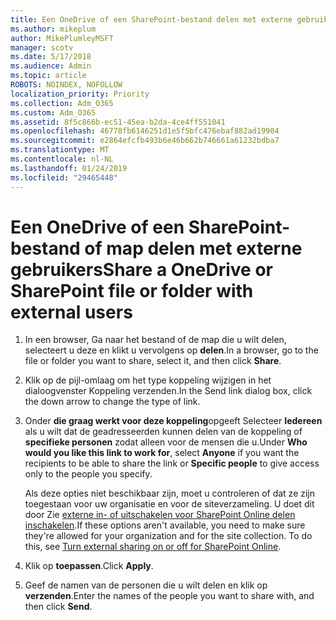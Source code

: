 ```yaml
---
title: Een OneDrive of een SharePoint-bestand delen met externe gebruikers
ms.author: mikeplum
author: MikePlumleyMSFT
manager: scotv
ms.date: 5/17/2018
ms.audience: Admin
ms.topic: article
ROBOTS: NOINDEX, NOFOLLOW
localization_priority: Priority
ms.collection: Adm_O365
ms.custom: Adm_O365
ms.assetid: 8f5c866b-ec51-45ea-b2da-4ce4ff551041
ms.openlocfilehash: 46778fb6146251d1e5f5bfc476ebaf882ad19904
ms.sourcegitcommit: e2864efcfb493b6e46b662b746661a61232bdba7
ms.translationtype: MT
ms.contentlocale: nl-NL
ms.lasthandoff: 01/24/2019
ms.locfileid: "29465448"
---
```

# <a name="share-a-onedrive-or-sharepoint-file-or-folder-with-external-users"></a><span data-ttu-id="6b9a3-102">Een OneDrive of een SharePoint-bestand of map delen met externe gebruikers</span><span class="sxs-lookup"><span data-stu-id="6b9a3-102">Share a OneDrive or SharePoint file or folder with external users</span></span>

1. <span data-ttu-id="6b9a3-103">In een browser, Ga naar het bestand of de map die u wilt delen, selecteert u deze en klikt u vervolgens op **delen**.</span><span class="sxs-lookup"><span data-stu-id="6b9a3-103">In a browser, go to the file or folder you want to share, select it, and then click **Share**.</span></span>
    
2. <span data-ttu-id="6b9a3-104">Klik op de pijl-omlaag om het type koppeling wijzigen in het dialoogvenster Koppeling verzenden.</span><span class="sxs-lookup"><span data-stu-id="6b9a3-104">In the Send link dialog box, click the down arrow to change the type of link.</span></span>
    
3. <span data-ttu-id="6b9a3-105">Onder **die graag werkt voor deze koppeling**opgeeft Selecteer **Iedereen** als u wilt dat de geadresseerden kunnen delen van de koppeling of **specifieke personen** zodat alleen voor de mensen die u.</span><span class="sxs-lookup"><span data-stu-id="6b9a3-105">Under **Who would you like this link to work for**, select **Anyone** if you want the recipients to be able to share the link or **Specific people** to give access only to the people you specify.</span></span> 
    
    <span data-ttu-id="6b9a3-p101">Als deze opties niet beschikbaar zijn, moet u controleren of dat ze zijn toegestaan voor uw organisatie en voor de siteverzameling. U doet dit door Zie [externe in- of uitschakelen voor SharePoint Online delen inschakelen](https://go.microsoft.com/fwlink/?linkid=866426).</span><span class="sxs-lookup"><span data-stu-id="6b9a3-p101">If these options aren't available, you need to make sure they're allowed for your organization and for the site collection. To do this, see [Turn external sharing on or off for SharePoint Online](https://go.microsoft.com/fwlink/?linkid=866426).</span></span>
    
4. <span data-ttu-id="6b9a3-108">Klik op **toepassen**.</span><span class="sxs-lookup"><span data-stu-id="6b9a3-108">Click **Apply**.</span></span>
    
5. <span data-ttu-id="6b9a3-109">Geef de namen van de personen die u wilt delen en klik op **verzenden**.</span><span class="sxs-lookup"><span data-stu-id="6b9a3-109">Enter the names of the people you want to share with, and then click **Send**.</span></span>
    

